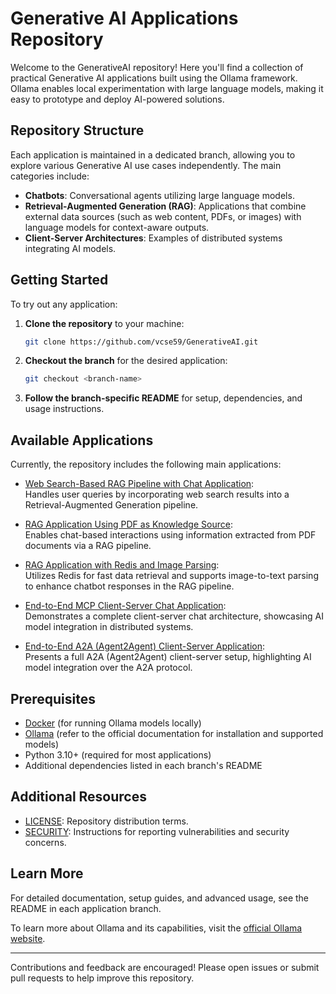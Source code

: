 <!--
  Documentation:
  This README provides an overview of the GenerativeAI project repository.
  The repository hosts multiple Generative AI applications, each organized in its own branch.
  For setup and usage details, refer to the README within the respective branch.
-->

# Generative AI Applications Repository

Welcome to the GenerativeAI repository! Here you'll find a collection of practical Generative AI applications built using the Ollama framework. Ollama enables local experimentation with large language models, making it easy to prototype and deploy AI-powered solutions.

## Repository Structure

Each application is maintained in a dedicated branch, allowing you to explore various Generative AI use cases independently. The main categories include:

- **Chatbots**: Conversational agents utilizing large language models.
- **Retrieval-Augmented Generation (RAG)**: Applications that combine external data sources (such as web content, PDFs, or images) with language models for context-aware outputs.
- **Client-Server Architectures**: Examples of distributed systems integrating AI models.

## Getting Started

To try out any application:

1. **Clone the repository** to your machine:
   ```bash
   git clone https://github.com/vcse59/GenerativeAI.git
   ```
2. **Checkout the branch** for the desired application:
   ```bash
   git checkout <branch-name>
   ```
3. **Follow the branch-specific README** for setup, dependencies, and usage instructions.

## Available Applications

Currently, the repository includes the following main applications:

- [Web Search-Based RAG Pipeline with Chat Application](https://github.com/vcse59/GenerativeAI/tree/feature-chatapp-websearch-rag-pipeline):  
  Handles user queries by incorporating web search results into a Retrieval-Augmented Generation pipeline.

- [RAG Application Using PDF as Knowledge Source](https://github.com/vcse59/GenerativeAI/tree/feature-rag-pdf-based-application):  
  Enables chat-based interactions using information extracted from PDF documents via a RAG pipeline.

- [RAG Application with Redis and Image Parsing](https://github.com/vcse59/GenerativeAI/tree/feature-redis_image_based_rag_pipeline):  
  Utilizes Redis for fast data retrieval and supports image-to-text parsing to enhance chatbot responses in the RAG pipeline.

- [End-to-End MCP Client-Server Chat Application](https://github.com/vcse59/GenerativeAI/tree/feature-mcp-client-server-e2e):  
  Demonstrates a complete client-server chat architecture, showcasing AI model integration in distributed systems.

- [End-to-End A2A (Agent2Agent) Client-Server Application](https://github.com/vcse59/GenerativeAI/blob/feature-a2a-full-implementation):  
  Presents a full A2A (Agent2Agent) client-server setup, highlighting AI model integration over the A2A protocol.

## Prerequisites

- [Docker](https://www.docker.com/) (for running Ollama models locally)
- [Ollama](https://ollama.com/) (refer to the official documentation for installation and supported models)
- Python 3.10+ (required for most applications)
- Additional dependencies listed in each branch's README

## Additional Resources

- [LICENSE](/LICENSE): Repository distribution terms.
- [SECURITY](/SECURITY.md): Instructions for reporting vulnerabilities and security concerns.

## Learn More

For detailed documentation, setup guides, and advanced usage, see the README in each application branch.

To learn more about Ollama and its capabilities, visit the [official Ollama website](https://ollama.com/).

---

Contributions and feedback are encouraged! Please open issues or submit pull requests to help improve this repository.

